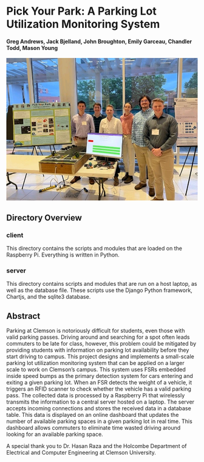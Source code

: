# Pick Your Park: A Parking Lot Utilization Monitoring System
#### Greg Andrews, Jack Bjelland, John Broughton, Emily Garceau, Chandler Todd, Mason Young

![From left to right: Chandler, Jack, John, Emily, Greg, Mason](https://github.com/garceauemily/PickYourPark/blob/main/posternight.jpg)

## Directory Overview
### client

This directory contains the scripts and modules that are loaded on the Raspberry Pi. Everything is written in Python.

### server

This directory contains scripts and modules that are run on a host laptop, as well as the database file. These scripts use the Django Python framework, Chartjs, and the sqlite3 database.

## Abstract

Parking at Clemson is notoriously difficult for students, even those with valid parking passes. Driving around and searching for a spot often leads commuters to be late for class, however, this problem could be mitigated by providing students with information on parking lot availability before they start driving to campus. This project designs and implements a small-scale parking lot utilization monitoring system that can be applied on a larger scale to work on Clemson’s campus. This system uses FSRs embedded inside speed bumps as the primary detection system for cars entering and exiting a given parking lot. When an FSR detects the weight of a vehicle, it triggers an RFID scanner to check whether the vehicle has a valid parking pass. The collected data is processed by a Raspberry Pi that wirelessly transmits the information to a central server hosted on a laptop. The server accepts incoming connections and stores the received data in a database table. This data is displayed on an online dashboard that updates the number of available parking spaces in a given parking lot in real time. This dashboard allows commuters to eliminate time wasted driving around looking for an available parking space.

A special thank you to Dr. Hasan Raza and the Holcombe Department of Electrical and Computer Engineering at Clemson University.